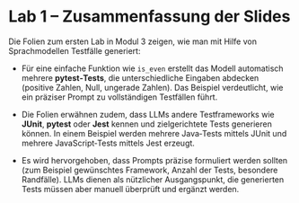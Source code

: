 # Lab 1 – Zusammenfassung der Slides

Die Folien zum ersten Lab in Modul 3 zeigen, wie man mit Hilfe von
Sprachmodellen Testfälle generiert:

* Für eine einfache Funktion wie `is_even` erstellt das Modell
  automatisch mehrere **pytest‑Tests**, die unterschiedliche Eingaben
  abdecken (positive Zahlen, Null, ungerade Zahlen). Das Beispiel
  verdeutlicht, wie ein präziser Prompt zu vollständigen Testfällen
  führt.

* Die Folien erwähnen zudem, dass LLMs andere Testframeworks wie
  **JUnit**, **pytest** oder **Jest** kennen und zielgerichtete Tests
  generieren können. In einem Beispiel werden mehrere Java‑Tests
  mittels JUnit und mehrere JavaScript‑Tests mittels Jest erzeugt.

* Es wird hervorgehoben, dass Prompts präzise formuliert werden
  sollten (zum Beispiel gewünschtes Framework, Anzahl der Tests,
  besondere Randfälle). LLMs dienen als nützlicher Ausgangspunkt, die
  generierten Tests müssen aber manuell überprüft und ergänzt
  werden.
